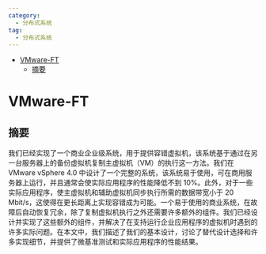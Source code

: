 ```yaml
---
category: 
  - 分布式系统
tag:
  - 分布式系统
---
```


- [VMware-FT](#vmware-ft)
  - [摘要](#摘要)


# VMware-FT

## 摘要

我们已经实现了一个商业企业级系统，用于提供容错虚拟机，该系统基于通过在另一台服务器上的备份虚拟机复制主虚拟机（VM）的执行这一方法。我们在 VMware vSphere 4.0 中设计了一个完整的系统，该系统易于使用，可在商用服务器上运行，并且通常会使实际应用程序的性能降低不到 10%。此外，对于一些实际应用程序，使主虚拟机和辅助虚拟机同步执行所需的数据带宽小于 20 Mbit/s，这使得在更长距离上实现容错成为可能。一个易于使用的商业系统，在故障后自动恢复冗余，除了复制虚拟机执行之外还需要许多额外的组件。我们已经设计并实现了这些额外的组件，并解决了在支持运行企业应用程序的虚拟机时遇到的许多实际问题。在本文中，我们描述了我们的基本设计，讨论了替代设计选择和许多实现细节，并提供了微基准测试和实际应用程序的性能结果。

